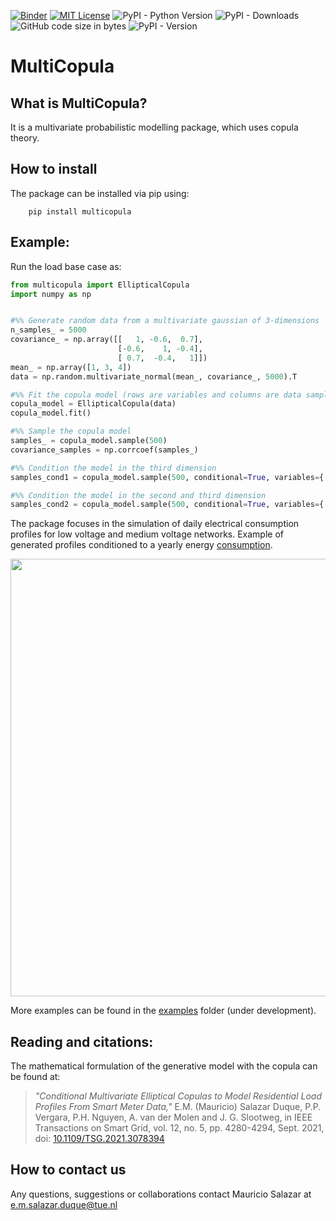 [![Binder](https://mybinder.org/badge_logo.svg)](https://mybinder.org/v2/gh/MauricioSalazare/multi-copula/master?urlpath=lab/tree/examples)
[![MIT License](https://img.shields.io/badge/License-MIT-yellow)](https://github.com/MauricioSalazare/multi-copula/blob/master/LICENSE)
![PyPI - Python Version](https://img.shields.io/pypi/pyversions/multicopula)
![PyPI - Downloads](https://img.shields.io/pypi/dm/multicopula)
![GitHub code size in bytes](https://img.shields.io/github/languages/code-size/MauricioSalazare/multi-copula)
![PyPI - Version](https://img.shields.io/pypi/v/multicopula)

# MultiCopula
## What is MultiCopula?
 
It is a multivariate probabilistic modelling package, which uses copula theory.

## How to install
The package can be installed via pip using:

```shell
    pip install multicopula
```



## Example:

Run the load base case as:

```python
from multicopula import EllipticalCopula
import numpy as np


#%% Generate random data from a multivariate gaussian of 3-dimensions
n_samples_ = 5000
covariance_ = np.array([[   1, -0.6,  0.7],
                        [-0.6,    1, -0.4],
                        [ 0.7,  -0.4,   1]])
mean_ = np.array([1, 3, 4])
data = np.random.multivariate_normal(mean_, covariance_, 5000).T

#%% Fit the copula model (rows are variables and columns are data samples (instances) of the variables)
copula_model = EllipticalCopula(data)
copula_model.fit()

#%% Sample the copula model
samples_ = copula_model.sample(500)
covariance_samples = np.corrcoef(samples_)

#%% Condition the model in the third dimension
samples_cond1 = copula_model.sample(500, conditional=True, variables={'x3': 3.4})

#%% Condition the model in the second and third dimension
samples_cond2 = copula_model.sample(500, conditional=True, variables={'x2': 2.8, 'x3': 3.4})

```
   
The package focuses in the simulation of daily electrical consumption profiles for low voltage and medium
voltage networks. Example of generated profiles conditioned to a yearly energy [consumption](https://github.com/MauricioSalazare/multi-copula/tree/master/examples/images/writer_test_profiles.gif).

<p align="center">
<img src="https://github.com/MauricioSalazare/multi-copula/blob/master/examples/images/writer_test_profiles.gif?raw=true" width="600" height="700" />
</p>

More examples can be found in the [examples](examples) folder (under development).

## Reading and citations:

The mathematical formulation of the generative model with the copula can be found at:

> *"Conditional Multivariate Elliptical Copulas to Model Residential Load Profiles From Smart Meter Data,"*
E.M. (Mauricio) Salazar Duque, P.P. Vergara, P.H. Nguyen, A. van der Molen and J. G. Slootweg,
in IEEE Transactions on Smart Grid, vol. 12, no. 5, pp. 4280-4294, Sept. 2021, doi: [10.1109/TSG.2021.3078394](https://ieeexplore.ieee.org/document/9425537)


How to contact us
-----------------
Any questions, suggestions or collaborations contact Mauricio Salazar at <e.m.salazar.duque@tue.nl>